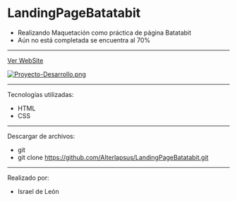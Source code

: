 # LandingPageBatatabit

- Realizando Maquetación como práctica de página Batatabit 
- Aún no está completada se encuentra al 70% 

---

<a href="https://proyectoisrael.netlify.app/">Ver WebSite</a>

[![Proyecto-Desarrollo.png](https://i.postimg.cc/Kj86QXNk/Proyecto-Desarrollo.png)](https://postimg.cc/MMg3KFgq)

---

Tecnologías utilizadas:

- HTML 
- CSS

---


Descargar de archivos: 

- git 
- git clone https://github.com/Alterlapsus/LandingPageBatatabit.git

---

Realizado por: 

- Israel de León 
